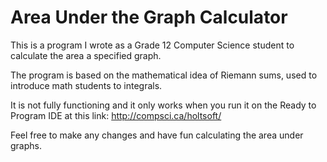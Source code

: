 # Area Under the Graph Calculator
This is a program I wrote as a Grade 12 Computer Science student to calculate the area
a specified graph.

The program is based on the mathematical idea of Riemann sums, used to introduce math
students to integrals. 

It is not fully functioning and it only works when you run it on the Ready to Program IDE
at this link: http://compsci.ca/holtsoft/

Feel free to make any changes and have fun calculating the area under graphs.